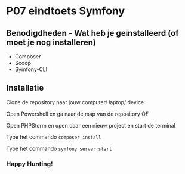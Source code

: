 # P07 eindtoets Symfony

## Benodigdheden - Wat heb je geinstalleerd (of moet je nog installeren)
* Composer
* Scoop
* Symfony-CLI

## Installatie
Clone de repository naar jouw computer/ laptop/ device

Open Powershell en ga naar de map van de repository OF

Open PHPStorm en open daar een nieuw project en start de terminal

Type het commando ``composer install``

Type het commando ``symfony server:start``

### Happy Hunting!
